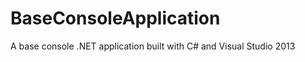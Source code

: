 BaseConsoleApplication
======================

A base console .NET application built with C# and Visual Studio 2013
